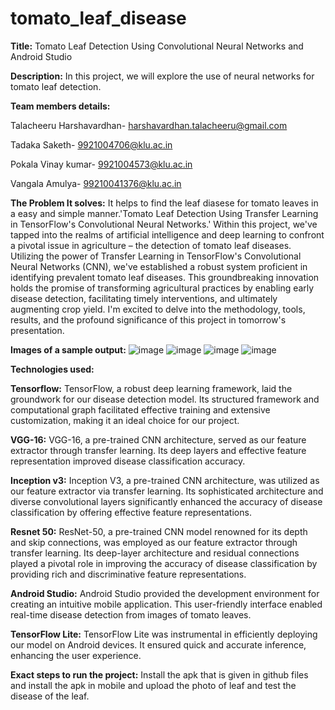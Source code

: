 # tomato_leaf_disease
**Title:** Tomato Leaf Detection Using Convolutional Neural Networks and Android Studio

**Description:** In this project, we will explore the use of neural networks for tomato leaf detection. 

**Team members details:**

Talacheeru Harshavardhan- harshavardhan.talacheeru@gmail.com

Tadaka Saketh- 9921004706@klu.ac.in

Pokala Vinay kumar- 9921004573@klu.ac.in

Vangala Amulya- 99210041376@klu.ac.in


**The Problem It solves:**
It helps to find the leaf diasese for tomato leaves in a easy and simple manner.'Tomato Leaf Detection Using Transfer Learning in TensorFlow's Convolutional Neural Networks.' Within this project, we've tapped into the realms of artificial intelligence and deep learning to confront a pivotal issue in agriculture – the detection of tomato leaf diseases. Utilizing the power of Transfer Learning in TensorFlow's Convolutional Neural Networks (CNN), we've established a robust system proficient in identifying prevalent tomato leaf diseases. This groundbreaking innovation holds the promise of transforming agricultural practices by enabling early disease detection, facilitating timely interventions, and ultimately augmenting crop yield. I'm excited to delve into the methodology, tools, results, and the profound significance of this project in tomorrow's presentation.

**Images of a sample output:**
![image](https://github.com/tharsha11/tomato_leaf_disease/assets/163701500/e363cd16-93c0-4821-9930-08313f424832)
![image](https://github.com/tharsha11/tomato_leaf_disease/assets/163701500/ec85ef7d-dd85-4c0d-9398-663487f4910c)
![image](https://github.com/tharsha11/tomato_leaf_disease/assets/163701500/b16d9d78-ebec-4a7a-8c9a-ee8dc76aee4a)
![image](https://github.com/tharsha11/tomato_leaf_disease/assets/163701500/e8164b5b-0617-4afa-90f7-d238987d1d57)

**Technologies used:**

**Tensorflow:**
TensorFlow, a robust deep learning framework, laid the groundwork for our disease detection model. Its structured framework and computational graph facilitated effective training and extensive customization, making it an ideal choice for our project.

**VGG-16:**
VGG-16, a pre-trained CNN architecture, served as our feature extractor through transfer learning.
Its deep layers and effective feature representation improved disease classification accuracy.

**Inception v3:**
Inception V3, a pre-trained CNN architecture, was utilized as our feature extractor via transfer learning. Its sophisticated architecture and diverse convolutional layers significantly enhanced the accuracy of disease classification by offering effective feature representations.

**Resnet 50:**
ResNet-50, a pre-trained CNN model renowned for its depth and skip connections, was employed as our feature extractor through transfer learning. Its deep-layer architecture and residual connections played a pivotal role in improving the accuracy of disease classification by providing rich and discriminative feature representations.

**Android Studio:**
Android Studio provided the development environment for creating an intuitive mobile application.
This user-friendly interface enabled real-time disease detection from images of tomato leaves.

**TensorFlow Lite:**
TensorFlow Lite was instrumental in efficiently deploying our model on Android devices.
It ensured quick and accurate inference, enhancing the user experience.


**Exact steps to run the project:**
Install the apk that is given in github files and install the apk in mobile and upload the photo of leaf and test the disease of the leaf.







